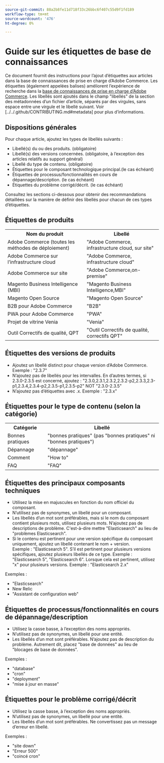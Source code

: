 ```yaml
---
source-git-commit: 88a2b8fe11d718f33c26bbc6f407c55d9f1fd189
workflow-type: tm+mt
source-wordcount: '476'
ht-degree: 0%

---
```

# Guide sur les étiquettes de base de connaissances

Ce document fournit des instructions pour l’ajout d’étiquettes aux articles dans la base de connaissances de prise en charge d’Adobe Commerce.
Les étiquettes (également appelées balises) améliorent l’expérience de recherche dans la [base de connaissances de prise en charge d’Adobe Commerce](https://support.magento.com/hc/en-us).
Les libellés sont ajoutés dans le champ &quot;libellés&quot; de la section des métadonnées d’un fichier d’article, séparés par des virgules, sans espace entre une virgule et le libellé suivant.
Voir [../../.github/CONTRIBUTING.md#metadata] pour plus d’informations.

## Dispositions générales

Pour chaque article, ajoutez les types de libellés suivants :

* Libellé(s) du ou des produits. (obligatoire)
* Libellé(s) des versions concernées. (obligatoire, à l’exception des articles relatifs au support général)
* Libellé du type de contenu. (obligatoire)
* Étiquettes pour le composant technologique principal.(le cas échéant)
* Étiquettes de processus/fonctionnalités en cours de dépannage/description. (le cas échéant)
* Étiquettes du problème corrigé/décrit. (le cas échéant)

Consultez les sections ci-dessous pour obtenir des recommandations détaillées sur la manière de définir des libellés pour chacun de ces types d’étiquettes.

## Étiquettes de produits

<table>
<tbody>
  <tr>
    <th>Nom du produit</th>
    <th>Libellé</th>
  </tr>
  <tr>
    <td>Adobe Commerce (toutes les méthodes de déploiement) </td>
    <td>
    "Adobe Commerce, infrastructure cloud, sur site"
    </td>
  </tr>
  <tr>
    <td>Adobe Commerce sur l’infrastructure cloud</td>
    <td>
      "Adobe Commerce, infrastructure cloud"
    </td>
  </tr>
  <tr>
    <td>Adobe Commerce sur site</td>
    <td>"Adobe Commerce,on-premise"</td>
  </tr>
  <tr>
    <td>Magento Business Intelligence (MBI)</td>
    <td>
        "Magento Business Intelligence,MBI"
    </td>
  </tr>
   <tr>
    <td>Magento Open Source</td>
    <td>
        "Magento Open Source"
    </td>
  </tr>
  <tr>
    <td>B2B pour Adobe Commerce</td>
    <td>"B2B"</td>
  </tr>
  <tr>
    <td>PWA pour Adobe Commerce</td>
    <td>"PWA"</td>
  </tr>
  <tr>
    <td>Projet de vitrine Venia</td>
    <td>"Venia"</td>
  </tr>
  <tr>
    <td>Outil Correctifs de qualité, QPT</td>
    <td>"Outil Correctifs de qualité, correctifs QPT"</td>
  </tr>
  </tbody>
</table>

## Étiquettes des versions de produits

* Ajoutez un libellé distinct pour chaque version d’Adobe Commerce. Exemple : &quot;2.3.7&quot;
* N’ajoutez pas de libellés pour les intervalles.
En d’autres termes, si 2.3.0-2.3.5 est concerné, ajoutez : &quot;2.3.0,2.3.1,2.3.2,2.3.2-p2,2.3.3,2.3-p1,2.3.4,2.3.4-p2,2.3.5-p1,2.3.5-p2&quot;
NOT &quot;2.3.0-2.3.5&quot;
* N’ajoutez pas d’étiquettes avec .x. Exemple : &quot;2.3.x&quot;

## Étiquettes pour le type de contenu (selon la catégorie)

<table>
  <tbody>
    <tr>
      <th>Catégorie</th>
      <th>Libellé</th>
    </tr>
    <tr>
      <td>Bonnes pratiques</td>
      <td>"bonnes pratiques" (pas "bonnes pratiques" ni "bonnes pratiques")</td>
    </tr>
    <tr>
      <td>
        Dépannage
      </td>
      <td>
      "dépannage"
      </td>
    </tr>
    <tr>
      <td>Comment</td>
      <td>"How to"</td>
    </tr>
    <tr>
      <td>FAQ</td>
      <td >"FAQ"</td>
    </tr>
  </tbody>
</table>

## Étiquettes des principaux composants techniques

* Utilisez la mise en majuscules en fonction du nom officiel du composant.
* N’utilisez pas de synonymes, un libellé pour un composant.
* Les libellés d’un mot sont préférables, mais si le nom du composant contient plusieurs mots, utilisez plusieurs mots. N’ajoutez pas de descriptions de problème. C&#39;est-à-dire mettre &quot;Elasticsearch&quot; au lieu de &quot;problèmes Elasticsearch&quot;.
* Si le contenu est pertinent pour une version spécifique du composant uniquement, ajoutez un libellé contenant le nom + version.\
  Exemple : &quot;Elasticsearch 5&quot;. S’il est pertinent pour plusieurs versions spécifiques, ajoutez plusieurs libellés de ce type. Exemple : &quot;Elasticsearch 5&quot;, &quot;Elasticsearch 6&quot;. Lorsque cela est pertinent, utilisez &quot;x&quot; pour plusieurs versions. Exemple : &quot;Elasticsearch 2.x&quot;

Exemples :

* &quot;Elasticsearch&quot;
* New Relic
* &quot;Assistant de configuration web&quot;

## Étiquettes de processus/fonctionnalités en cours de dépannage/description

* Utilisez la casse basse, à l’exception des noms appropriés.
* N’utilisez pas de synonymes, un libellé pour une entité.
* Les libellés d’un mot sont préférables. N’ajoutez pas de description du problème. Autrement dit, placez &quot;base de données&quot; au lieu de &quot;blocages de base de données&quot;.

Exemples : 

* &quot;database&quot;
* &quot;cron&quot;
* &quot;deployment&quot;
* &quot;mise à jour en masse&quot;

## Étiquettes pour le problème corrigé/décrit

* Utilisez la casse basse, à l’exception des noms appropriés.
* N’utilisez pas de synonymes, un libellé pour une entité.
* Les libellés d’un mot sont préférables. Ne convertissez pas un message d’erreur en libellé.

Exemples :

* &quot;site down&quot;
* &quot;Erreur 500&quot;
* &quot;coincé cron&quot;
